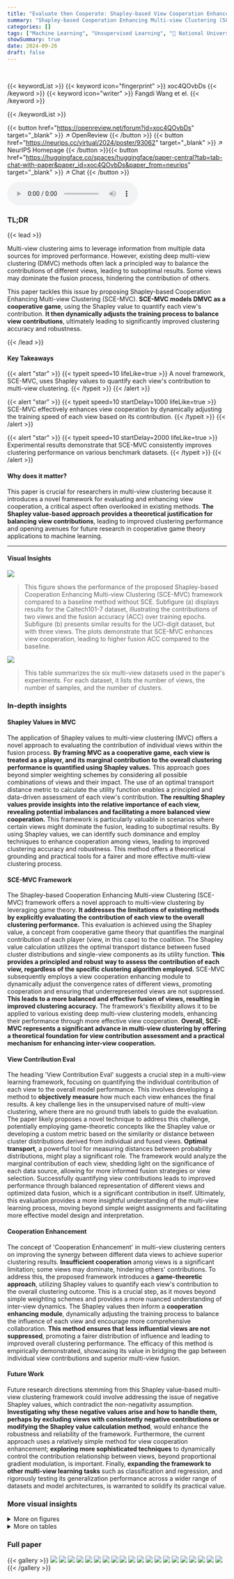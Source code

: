 ```yaml
---
title: "Evaluate then Cooperate: Shapley-based View Cooperation Enhancement for Multi-view Clustering"
summary: "Shapley-based Cooperation Enhancing Multi-view Clustering (SCE-MVC) improves deep multi-view clustering by using game theory to fairly evaluate and enhance individual view contributions."
categories: []
tags: ["Machine Learning", "Unsupervised Learning", "🏢 National University of Defence Technology",]
showSummary: true
date: 2024-09-26
draft: false
---
```


<br>

{{< keywordList >}}
{{< keyword icon="fingerprint" >}} xoc4QOvbDs {{< /keyword >}}
{{< keyword icon="writer" >}} Fangdi Wang et el. {{< /keyword >}}
 
{{< /keywordList >}}

{{< button href="https://openreview.net/forum?id=xoc4QOvbDs" target="_blank" >}}
↗ OpenReview
{{< /button >}}
{{< button href="https://neurips.cc/virtual/2024/poster/93062" target="_blank" >}}
↗ NeurIPS Homepage
{{< /button >}}{{< button href="https://huggingface.co/spaces/huggingface/paper-central?tab=tab-chat-with-paper&paper_id=xoc4QOvbDs&paper_from=neurips" target="_blank" >}}
↗ Chat
{{< /button >}}



<audio controls>
    <source src="https://ai-paper-reviewer.com/xoc4QOvbDs/podcast.wav" type="audio/wav">
    Your browser does not support the audio element.
</audio>


### TL;DR


{{< lead >}}

Multi-view clustering aims to leverage information from multiple data sources for improved performance.  However, existing deep multi-view clustering (DMVC) methods often lack a principled way to balance the contributions of different views, leading to suboptimal results.  Some views may dominate the fusion process, hindering the contribution of others.

This paper tackles this issue by proposing Shapley-based Cooperation Enhancing Multi-view Clustering (SCE-MVC).  **SCE-MVC models DMVC as a cooperative game**, using the Shapley value to quantify each view's contribution. **It then dynamically adjusts the training process to balance view contributions**, ultimately leading to significantly improved clustering accuracy and robustness.

{{< /lead >}}


#### Key Takeaways

{{< alert "star" >}}
{{< typeit speed=10 lifeLike=true >}} A novel framework, SCE-MVC, uses Shapley values to quantify each view's contribution to multi-view clustering. {{< /typeit >}}
{{< /alert >}}

{{< alert "star" >}}
{{< typeit speed=10 startDelay=1000 lifeLike=true >}} SCE-MVC effectively enhances view cooperation by dynamically adjusting the training speed of each view based on its contribution. {{< /typeit >}}
{{< /alert >}}

{{< alert "star" >}}
{{< typeit speed=10 startDelay=2000 lifeLike=true >}} Experimental results demonstrate that SCE-MVC consistently improves clustering performance on various benchmark datasets. {{< /typeit >}}
{{< /alert >}}

#### Why does it matter?
This paper is crucial for researchers in multi-view clustering because it introduces a novel framework for evaluating and enhancing view cooperation, a critical aspect often overlooked in existing methods.  **The Shapley value-based approach provides a theoretical justification for balancing view contributions**, leading to improved clustering performance and opening avenues for future research in cooperative game theory applications to machine learning.

------
#### Visual Insights



![](https://ai-paper-reviewer.com/xoc4QOvbDs/figures_1_1.jpg)

> This figure shows the performance of the proposed Shapley-based Cooperation Enhancing Multi-view Clustering (SCE-MVC) framework compared to a baseline method without SCE.  Subfigure (a) displays results for the Caltech101-7 dataset, illustrating the contributions of two views and the fusion accuracy (ACC) over training epochs. Subfigure (b) presents similar results for the UCI-digit dataset, but with three views. The plots demonstrate that SCE-MVC enhances view cooperation, leading to higher fusion ACC compared to the baseline.





![](https://ai-paper-reviewer.com/xoc4QOvbDs/tables_7_1.jpg)

> This table summarizes the six multi-view datasets used in the paper's experiments.  For each dataset, it lists the number of views, the number of samples, and the number of clusters.





### In-depth insights


#### Shapley Values in MVC
The application of Shapley values to multi-view clustering (MVC) offers a novel approach to evaluating the contribution of individual views within the fusion process.  **By framing MVC as a cooperative game, each view is treated as a player, and its marginal contribution to the overall clustering performance is quantified using Shapley values.** This approach goes beyond simpler weighting schemes by considering all possible combinations of views and their impact.  The use of an optimal transport distance metric to calculate the utility function enables a principled and data-driven assessment of each view's contribution. **The resulting Shapley values provide insights into the relative importance of each view, revealing potential imbalances and facilitating a more balanced view cooperation.** This framework is particularly valuable in scenarios where certain views might dominate the fusion, leading to suboptimal results. By using Shapley values, we can identify such dominance and employ techniques to enhance cooperation among views, leading to improved clustering accuracy and robustness. This method offers a theoretical grounding and practical tools for a fairer and more effective multi-view clustering process.

#### SCE-MVC Framework
The Shapley-based Cooperation Enhancing Multi-view Clustering (SCE-MVC) framework offers a novel approach to multi-view clustering by leveraging game theory.  **It addresses the limitations of existing methods by explicitly evaluating the contribution of each view to the overall clustering performance.**  This evaluation is achieved using the Shapley value, a concept from cooperative game theory that quantifies the marginal contribution of each player (view, in this case) to the coalition.  The Shapley value calculation utilizes the optimal transport distance between fused cluster distributions and single-view components as its utility function. **This provides a principled and robust way to assess the contribution of each view, regardless of the specific clustering algorithm employed.** SCE-MVC subsequently employs a view cooperation enhancing module to dynamically adjust the convergence rates of different views, promoting cooperation and ensuring that underrepresented views are not suppressed.  **This leads to a more balanced and effective fusion of views, resulting in improved clustering accuracy.** The framework's flexibility allows it to be applied to various existing deep multi-view clustering models, enhancing their performance through more effective view cooperation.  **Overall, SCE-MVC represents a significant advance in multi-view clustering by offering a theoretical foundation for view contribution assessment and a practical mechanism for enhancing inter-view cooperation.**

#### View Contribution Eval
The heading 'View Contribution Eval' suggests a crucial step in a multi-view learning framework, focusing on quantifying the individual contribution of each view to the overall model performance. This involves developing a method to **objectively measure** how much each view enhances the final results. A key challenge lies in the unsupervised nature of multi-view clustering, where there are no ground truth labels to guide the evaluation. The paper likely proposes a novel technique to address this challenge, potentially employing game-theoretic concepts like the Shapley value or developing a custom metric based on the similarity or distance between cluster distributions derived from individual and fused views.  **Optimal transport**, a powerful tool for measuring distances between probability distributions, might play a significant role. The framework would analyze the marginal contribution of each view, shedding light on the significance of each data source, allowing for more informed fusion strategies or view selection.  Successfully quantifying view contributions leads to improved performance through balanced representation of different views and optimized data fusion, which is a significant contribution in itself.  Ultimately, this evaluation provides a more insightful understanding of the multi-view learning process, moving beyond simple weight assignments and facilitating more effective model design and interpretation.

#### Cooperation Enhancement
The concept of 'Cooperation Enhancement' in multi-view clustering centers on improving the synergy between different data views to achieve superior clustering results.  **Insufficient cooperation** among views is a significant limitation; some views may dominate, hindering others' contributions.  To address this, the proposed framework introduces a **game-theoretic approach**, utilizing Shapley values to quantify each view's contribution to the overall clustering outcome. This is a crucial step, as it moves beyond simple weighting schemes and provides a more nuanced understanding of inter-view dynamics.  The Shapley values then inform a **cooperation enhancing module**, dynamically adjusting the training process to balance the influence of each view and encourage more comprehensive collaboration. **This method ensures that less influential views are not suppressed**, promoting a fairer distribution of influence and leading to improved overall clustering performance. The efficacy of this method is empirically demonstrated, showcasing its value in bridging the gap between individual view contributions and superior multi-view fusion.

#### Future Work
Future research directions stemming from this Shapley value-based multi-view clustering framework could involve addressing the issue of negative Shapley values, which contradict the non-negativity assumption.  **Investigating why these negative values arise and how to handle them, perhaps by excluding views with consistently negative contributions or modifying the Shapley value calculation method**, would enhance the robustness and reliability of the framework.  Furthermore, the current approach uses a relatively simple method for view cooperation enhancement; **exploring more sophisticated techniques** to dynamically control the contribution relationship between views, beyond proportional gradient modulation, is important. Finally, **expanding the framework to other multi-view learning tasks** such as classification and regression, and rigorously testing its generalization performance across a wider range of datasets and model architectures, is warranted to solidify its practical value.


### More visual insights

<details>
<summary>More on figures
</summary>


![](https://ai-paper-reviewer.com/xoc4QOvbDs/figures_3_1.jpg)

> This figure illustrates the proposed Shapley-based Cooperation Enhancing Multi-view Clustering (SCE-MVC) framework. It shows how SCE-MVC integrates with existing DMVC methods, using two key modules: a View Contribution Evaluation Module and a View Cooperation Enhancing Module. The former computes Shapley values to quantify the contribution of each view, using optimal transport distance as a utility function.  The latter dynamically adjusts the convergence rate of each view based on its Shapley value, promoting balanced cooperation and improved clustering performance. The figure uses both diagrammatic and graphical representations to depict data distributions before and after SCE-MVC processing and illustrates the impact on view contributions.


![](https://ai-paper-reviewer.com/xoc4QOvbDs/figures_8_1.jpg)

> This figure displays the performance of view cooperation contribution and fusion accuracy (ACC) on two datasets, Caltech101-7 and UCI-digit.  Subfigure (a) shows the results for Caltech101-7, while (b) shows the results for UCI-digit. In both subfigures, the red lines represent view contributions without the proposed SCE framework, while the blue lines represent the contributions with SCE. The green lines show the fusion ACC with and without SCE.  The figure demonstrates that the SCE framework significantly enhances inter-view cooperation, leading to improved fusion accuracy.


</details>




<details>
<summary>More on tables
</summary>


![](https://ai-paper-reviewer.com/xoc4QOvbDs/tables_7_2.jpg)
> This table presents the results of analyzing view contributions using two different multi-view clustering methods (InfoNCE+Kmeans and ProIMP) on two datasets (CUB and Caltech101-7).  It shows the individual contributions of each view (Φ1 and Φ2), as calculated by the Shapley value method,  along with the overall clustering performance metrics: Accuracy (ACC), Normalized Mutual Information (NMI), and Adjusted Rand Index (ARI).  The purpose is to demonstrate how the Shapley value approach helps evaluate view contributions and to assess the impact of view cooperation enhancement on clustering results.

![](https://ai-paper-reviewer.com/xoc4QOvbDs/tables_8_1.jpg)
> This table presents the results of a sensitivity analysis performed on the UCI-digit and STL10 datasets. The analysis focuses on the impact of the hyperparameter  τ  on the performance of the proposed SCE-MVC model.  The table shows the ACC, NMI, and ARI metrics for different values of  τ , allowing for an assessment of the model's robustness to changes in this parameter. The optimal results for each dataset and metric are highlighted in bold.

![](https://ai-paper-reviewer.com/xoc4QOvbDs/tables_16_1.jpg)
> This table presents a comparison of view contributions with and without the Shapley-based Cooperation Enhancing (SCE) module across six different datasets.  It highlights the differences in the contribution of each view before and after applying SCE.  The results showcase how SCE increases the participation of underrepresented views and leads to a more balanced distribution of view contributions in the fusion process.

![](https://ai-paper-reviewer.com/xoc4QOvbDs/tables_16_2.jpg)
> This table presents the results of an experiment using the UCI-digit dataset with three views. The experiment compares the clustering accuracy (ACC) achieved using different combinations of views, both with and without the Shapley-based Cooperation Enhancing (SCE) module. The optimal results (highest ACC values) are highlighted in bold, and suboptimal results are underlined. The table demonstrates the impact of the SCE module on improving the clustering accuracy by better integrating information from multiple views.

![](https://ai-paper-reviewer.com/xoc4QOvbDs/tables_16_3.jpg)
> This table shows the results of experiments where different combinations of two out of the three views from UCI-digit dataset are used for training. The table demonstrates the impact of using different views in the training process on the final clustering accuracy (ACC). The first row shows that training with all three views yields the highest ACC of 0.873. Removing one of the three views results in slightly lower ACC.

![](https://ai-paper-reviewer.com/xoc4QOvbDs/tables_17_1.jpg)
> This table presents a summary of three additional datasets used in the experiments.  For each dataset, it shows the number of views, the number of samples, and the number of clusters.

![](https://ai-paper-reviewer.com/xoc4QOvbDs/tables_17_2.jpg)
> This table presents the performance of various multi-view clustering methods on six benchmark datasets (CUB, Caltech101-7, UCI-digit, HandWritten, STL10, Reuters). The performance is measured using three metrics: ACC (accuracy), NMI (normalized mutual information), and ARI (adjusted Rand index).  The best results for each dataset and metric are shown in bold, and the second-best results are underlined.  O/M indicates that the method ran out of memory during training.

</details>




### Full paper

{{< gallery >}}
<img src="https://ai-paper-reviewer.com/xoc4QOvbDs/1.png" class="grid-w50 md:grid-w33 xl:grid-w25" />
<img src="https://ai-paper-reviewer.com/xoc4QOvbDs/2.png" class="grid-w50 md:grid-w33 xl:grid-w25" />
<img src="https://ai-paper-reviewer.com/xoc4QOvbDs/3.png" class="grid-w50 md:grid-w33 xl:grid-w25" />
<img src="https://ai-paper-reviewer.com/xoc4QOvbDs/4.png" class="grid-w50 md:grid-w33 xl:grid-w25" />
<img src="https://ai-paper-reviewer.com/xoc4QOvbDs/5.png" class="grid-w50 md:grid-w33 xl:grid-w25" />
<img src="https://ai-paper-reviewer.com/xoc4QOvbDs/6.png" class="grid-w50 md:grid-w33 xl:grid-w25" />
<img src="https://ai-paper-reviewer.com/xoc4QOvbDs/7.png" class="grid-w50 md:grid-w33 xl:grid-w25" />
<img src="https://ai-paper-reviewer.com/xoc4QOvbDs/8.png" class="grid-w50 md:grid-w33 xl:grid-w25" />
<img src="https://ai-paper-reviewer.com/xoc4QOvbDs/9.png" class="grid-w50 md:grid-w33 xl:grid-w25" />
<img src="https://ai-paper-reviewer.com/xoc4QOvbDs/10.png" class="grid-w50 md:grid-w33 xl:grid-w25" />
<img src="https://ai-paper-reviewer.com/xoc4QOvbDs/11.png" class="grid-w50 md:grid-w33 xl:grid-w25" />
<img src="https://ai-paper-reviewer.com/xoc4QOvbDs/12.png" class="grid-w50 md:grid-w33 xl:grid-w25" />
<img src="https://ai-paper-reviewer.com/xoc4QOvbDs/13.png" class="grid-w50 md:grid-w33 xl:grid-w25" />
<img src="https://ai-paper-reviewer.com/xoc4QOvbDs/14.png" class="grid-w50 md:grid-w33 xl:grid-w25" />
<img src="https://ai-paper-reviewer.com/xoc4QOvbDs/15.png" class="grid-w50 md:grid-w33 xl:grid-w25" />
<img src="https://ai-paper-reviewer.com/xoc4QOvbDs/16.png" class="grid-w50 md:grid-w33 xl:grid-w25" />
<img src="https://ai-paper-reviewer.com/xoc4QOvbDs/17.png" class="grid-w50 md:grid-w33 xl:grid-w25" />
<img src="https://ai-paper-reviewer.com/xoc4QOvbDs/18.png" class="grid-w50 md:grid-w33 xl:grid-w25" />
<img src="https://ai-paper-reviewer.com/xoc4QOvbDs/19.png" class="grid-w50 md:grid-w33 xl:grid-w25" />
<img src="https://ai-paper-reviewer.com/xoc4QOvbDs/20.png" class="grid-w50 md:grid-w33 xl:grid-w25" />
{{< /gallery >}}